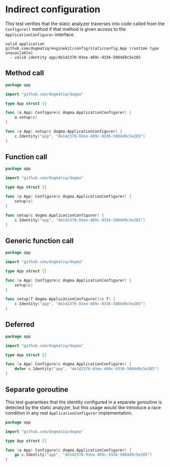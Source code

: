 # Indirect configuration

This test verifies that the static analyzer traverses into code called from the
`Configure()` method if that method is given access to the
`ApplicationConfigurer` interface.

```au:output au:group=matrix
valid application github.com/dogmatiq/enginekit/config/staticconfig.App (runtime type unavailable)
  - valid identity app/de142370-93ee-409c-9336-5084d9c5e285
```

## Method call

```go au:input au:group=matrix
package app

import "github.com/dogmatiq/dogma"

type App struct {}

func (a App) Configure(c dogma.ApplicationConfigurer) {
    a.setup(c)
}

func (a App) setup(c dogma.ApplicationConfigurer) {
    c.Identity("app", "de142370-93ee-409c-9336-5084d9c5e285")
}
```

## Function call

```go au:input au:group=matrix
package app

import "github.com/dogmatiq/dogma"

type App struct {}

func (a App) Configure(c dogma.ApplicationConfigurer) {
    setup(c)
}

func setup(c dogma.ApplicationConfigurer) {
    c.Identity("app", "de142370-93ee-409c-9336-5084d9c5e285")
}
```

## Generic function call

```go au:input au:group=matrix
package app

import "github.com/dogmatiq/dogma"

type App struct {}

func (a App) Configure(c dogma.ApplicationConfigurer) {
    setup(c)
}

func setup[T dogma.ApplicationConfigurer](c T) {
    c.Identity("app", "de142370-93ee-409c-9336-5084d9c5e285")
}
```

## Deferred

```go au:input au:group=matrix
package app

import "github.com/dogmatiq/dogma"

type App struct {}

func (a App) Configure(c dogma.ApplicationConfigurer) {
    defer c.Identity("app", "de142370-93ee-409c-9336-5084d9c5e285")
}
```

## Separate goroutine

This test guarantees that the identity configured in a separate goroutine is
detected by the static analyzer, but this usage would like introduce a race
condition in any real `ApplicationConfigurer` implementation.

```go au:input au:group=matrix
package app

import "github.com/dogmatiq/dogma"

type App struct {}

func (a App) Configure(c dogma.ApplicationConfigurer) {
    go c.Identity("app", "de142370-93ee-409c-9336-5084d9c5e285")
}
```
